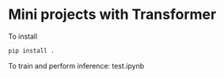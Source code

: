 # Mini projects with Transformer 

To install
```bash
pip install .
```

To train and perform inference: test.ipynb
